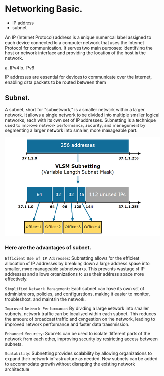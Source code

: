 # Networking Basic.
- IP address
- subnet.


An IP (Internet Protocol) address is a unique numerical label assigned to each device connected to a computer network that uses the Internet Protocol for communication.
It serves two main purposes: identifying the host or network interface and providing the location of the host in the network.

a. IPv4
b. IPv6 

IP addresses are essential for devices to communicate over the Internet, enabling data packets to be routed between them

## Subnet.
A subnet, short for "subnetwork," is a smaller network within a larger network. It allows a single network to be divided into multiple smaller logical networks, each with its own set of IP addresses. 
Subnetting is a technique used to improve network performance, security, and management by segmenting a larger network into smaller, more manageable part.

<img src="subnetting1.PNG" width="600">



### Here are the advantages of subnet.

```Efficient Use of IP Addresses```: Subnetting allows for the efficient allocation of IP addresses by breaking down a large address space into smaller, 
more manageable subnetworks. This prevents wastage of IP addresses and allows organizations to use their address space more effectively.

```Simplified Network Management```: Each subnet can have its own set of administrators, policies, and configurations, making it easier to monitor, troubleshoot, and maintain the network.

```Improved Network Performance```: By dividing a large network into smaller subnets, network traffic can be localized within each subnet. 
This reduces the amount of broadcast traffic and congestion on the network, leading to improved network performance and faster data transmission.

```Enhanced Security```: Subnets can be used to isolate different parts of the network from each other, improving security by restricting access between subnets.

```Scalability```: Subnetting provides scalability by allowing organizations to expand their network infrastructure as needed.
New subnets can be added to accommodate growth without disrupting the existing network architecture


